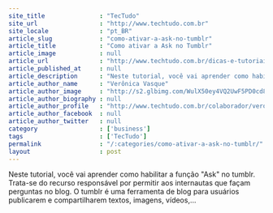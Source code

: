 ```yaml
---
site_title               : "TecTudo"
site_url                 : "http://www.techtudo.com.br"
site_locale              : "pt_BR"
article_slug             : "como-ativar-a-ask-no-tumblr"
article_title            : "Como ativar a Ask no Tumblr"
article_image            : null
article_url              : "http://www.techtudo.com.br/dicas-e-tutoriais/noticia/2012/01/como-habilitar-ask-no-tumblr.html"
article_published_at     : null
article_description      : "Neste tutorial, você vai aprender como habilitar a função 'Ask' no tumblr. Trata-se do recurso responsável por permitir aos internautas que façam perguntas no blog. O tumblr é uma ferramenta de blog para usuários publicarem e compartilharem textos, imagens, vídeos,..."
article_author_name      : "Verônica Vasque"
article_author_image     : "http://s2.glbimg.com/WulX50ey4VQ2UwF5PD0cd8pgz8E=/30x30/s2.glbimg.com/G2GYsr8j_-YqvftKKhjTC8tB0WI=/140x140/s.glbimg.com/po/tt2/f/original/2013/11/12/veveeditada.jpg"
article_author_biography : null
article_author_profile   : "http://www.techtudo.com.br/colaborador/veronica-vasque.html"
article_author_facebook  : null
article_author_twitter   : null
category                 : ['business']
tags                     : ['TecTudo']
permalink                : "/:categories/como-ativar-a-ask-no-tumblr/"
layout                   : post
---
```


Neste tutorial, você vai aprender como habilitar a função "Ask" no tumblr. Trata-se do recurso responsável por permitir aos internautas que façam perguntas no blog. O tumblr é uma ferramenta de blog para usuários publicarem e compartilharem textos, imagens, vídeos,...
